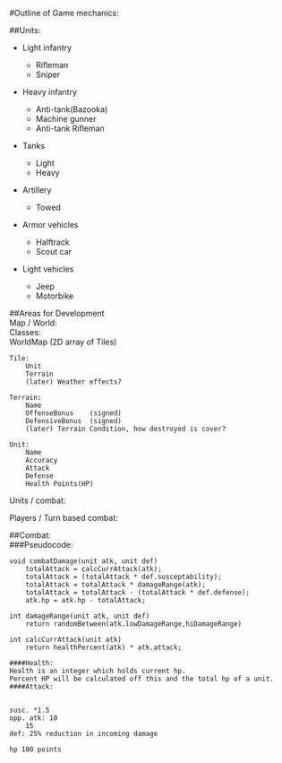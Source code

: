 #Outline of Game mechanics:  

##Units:  
* Light infantry  
  - Rifleman  
  - Sniper  

* Heavy infantry  
  - Anti-tank(Bazooka)  
  - Machine gunner  
  - Anti-tank Rifleman  

* Tanks  
  - Light  
  - Heavy  

* Artillery  
  - Towed  

* Armor vehicles  
  - Halftrack  
  - Scout car  

* Light vehicles  
  - Jeep  
  - Motorbike  

##Areas for Development  
Map / World:  
	Classes:  
   	WorldMap (2D array of Tiles)  
	
	Tile:  
		Unit  
		Terrain  
		(later)	Weather effects?  

	Terrain:  
		Name  
		OffenseBonus	(signed)  
		DefensiveBonus	(signed)  
		(later) Terrain Condition, how destroyed is cover?  

    Unit:  
        Name  
        Accuracy  
        Attack  
        Defense  
        Health Points(HP)  

Units / combat:  

Players / Turn based combat:  

##Combat:  
###Pseudocode:
````
void combatDamage(unit atk, unit def)
	totalAttack = calcCurrAttack(atk);  
	totalAttack = (totalAttack * def.susceptability);   
	totalAttack = totalAttack * damageRange(atk);  
	totalAttack = totalAttack - (totalAttack * def.defense);  
	atk.hp = atk.hp - totalAttack;  
````
````	
int damageRange(unit atk, unit def)  
	return randomBetween(atk.lowDamageRange,hiDamageRange)  
````
````	
int calcCurrAttack(unit atk)  
	return healthPercent(atk) * atk.attack;  
````
    ####Health:  
    Health is an integer which holds current hp.  
	Percent HP will be calculated off this and the total hp of a unit.  
    ####Attack:  
    

    susc. *1.5  
    opp. atk: 10  
        15  
    def: 25% reduction in incoming damage  
        
    hp 100 points
